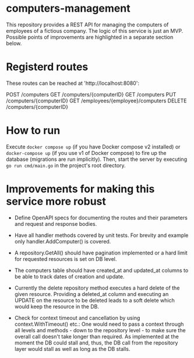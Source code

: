 # computers-management
This repository provides a REST API for managing the computers of employees of a fictious company. The logic of this service 
is just an MVP. Possible points of improvements are highlighted in a separate section below.

# Registerd routes
These routes can be reached at 'http://localhost:8080':

POST /computers
GET /computers/{computerID}
GET /computers
PUT /computers/{computerID}
GET /employees/{employee}/computers
DELETE /computers/{computerID}

# How to run
Execute `docker compose up` (if you have Docker compose v2 installed) or `docker-compose up` (if you use v1 of Docker compose) to fire up the database (migrations are run implicitly).
Then, start the server by executing `go run cmd/main.go` in the project's root directory.

# Improvements for making this service more robust
- Define OpenAPI specs for documenting the routes and their parameters and request and response bodies.
- Have all handler methods covered by unit tests. For brevity and example only handler.AddComputer() is covered.

- A repository.GetAll() should have pagination implemented or a hard limit for requested resources is set on DB level.
- The computers table should have created_at and updated_at columns to be able to track dates of creation and update.
- Currently the delete repository method executes a hard delete of the given resource. Providing a deleted_at column and executing an UPDATE on the resource to be deleted leads to a soft delete which would keep the resource in the DB.

- Check for context timeout and cancellation by using context.WithTimeout() etc.: One would need to pass a context through all levels and methods - down to the repository level - to make sure the overall call doesn't take longer than required. As implemented at the moment the DB could stall and, thus, the DB call from the repository layer would stall as well as long as the DB stalls.
